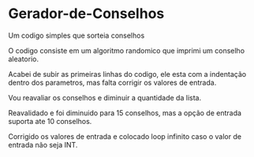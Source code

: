 # Gerador-de-Conselhos
Um codigo simples que sorteia conselhos

O codigo consiste em um algoritmo randomico que imprimi um conselho aleatorio.

Acabei de subir as primeiras linhas do codigo, ele esta com a indentação dentro dos parametros, mas falta corrigir os valores de entrada.

Vou reavaliar os conselhos e diminuir a quantidade da lista.

Reavalidado e foi diminuido para 15 conselhos, mas a opção de entrada suporta ate 10 conselhos.

Corrigido os valores de entrada e colocado loop infinito caso o valor de entrada não seja INT.
